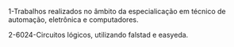 1-Trabalhos realizados no âmbito da especialicação em técnico de automação, eletrônica e computadores.

2-6024-Circuitos lógicos, utilizando falstad e easyeda.
